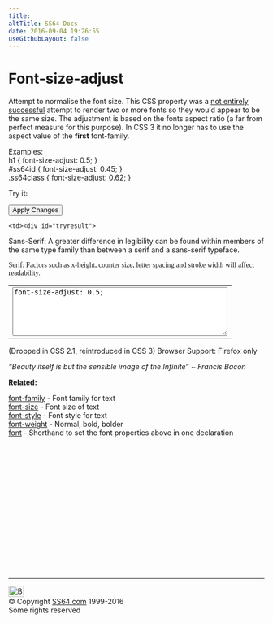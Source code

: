```yaml
---
title:
altTitle: SS64 Docs
date: 2016-09-04 19:26:55
useGithubLayout: false
---
```

<!-- #BeginLibraryItem "/Library/head_css.lbi" --><!-- #EndLibraryItem --><h1>Font-size-adjust</h1>
<p>Attempt to normalise the font size. This CSS property was a <a href="http://www.barrypearson.co.uk/articles/text/aspect_values.htm">not entirely successful</a> attempt to render two or more fonts so they would appear to be the same size. The adjustment is based on the fonts aspect ratio (a far from perfect measure for this purpose). In CSS 3 it no longer has to use the aspect value of the <b>first</b> font-family.</p>
<p>Examples:<br>
<span class="code">h1 { font-size-adjust: 0.5; }<br>
#ss64id { font-size-adjust: 0.45</span><span class="code">; }<br>
  .ss64class { 
  font-size-adjust: 0.62; }</span><br>
</p>
<p>Try it:</p>
<input type="button" onclick="ApplyStyle()" value="Apply Changes">
<table>
  <tbody><tr>
    <td><textarea name="tryit" id="trycode" cols="50" rows="6" onfocus="this.style.background='#fff';" onblur="this.style.background='#eee';" tabindex="1">font-size-adjust: 0.5;</textarea></td>

    <td><div id="tryresult">
<p>Sans-Serif: A greater difference in legibility can be found within members of the same type family than between a serif and a sans-serif typeface.</p>
<p>
</p><div style="font-family: 'Times New Roman', Georgia, Times, serif">Serif: Factors such as x-height, counter size, letter spacing and stroke width  will affect readability.</div><p></p>
</div></td>
  </tr>
</tbody></table>
<p>(Dropped in CSS 2.1, reintroduced in CSS 3) Browser Support: Firefox only</p>
<p class="quote"><i>“Beauty itself is but the sensible image of the Infinite” ~ Francis Bacon</i></p>
<p><b>Related:</b></p>
<p><a href="font-family.html">font-family</a> - Font family for text<br>
  <a href="font-size.html">font-size</a> - Font size of text<br>
  <a href="font-style.html">font-style</a> - Font style for text<br>
  <a href="font-weight.html">font-weight</a> - Normal, bold, bolder<br>
<a href="font.html">font</a> - Shorthand to set the font properties above in one declaration</p><!-- #BeginLibraryItem "/Library/foot_css.lbi" --><p>
<!-- CSS -->
<ins class="adsbygoogle" style="display:inline-block;width:300px;height:250px" data-ad-client="ca-pub-6140977852749469" data-ad-slot="2739097502"></ins>
<script>
(adsbygoogle = window.adsbygoogle || []).push({});
</script></p>
<hr>
<div id="bl" class="footer"><a href="font-size-adjust.html#"><img src="../images/top.png" width="30" height="22" alt="Back to the Top"></a></div>
<div id="br" class="footer, tagline">© Copyright <a href="../index.html">SS64.com</a> 1999-2016<br>
Some rights reserved</div><!-- #EndLibraryItem -->
